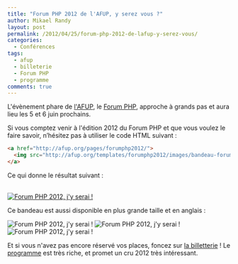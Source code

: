 ```yaml
---
title: "Forum PHP 2012 de l'AFUP, y serez vous ?"
author: Mikael Randy
layout: post
permalink: /2012/04/25/forum-php-2012-de-lafup-y-serez-vous/
categories:
  - Conférences
tags:
  - afup
  - billeterie
  - Forum PHP
  - programme
comments: true
---
```


L'évènement phare de [l'AFUP](http://www.afup.org), le [Forum PHP](http://afup.org/pages/forumphp2012/), approche à grands pas et aura lieu les 5 et 6 juin prochains.

Si vous comptez venir à l'édition 2012 du Forum PHP et que vous voulez le faire savoir, n’hésitez pas à utiliser le code HTML suivant :

```html
<a href="http://afup.org/pages/forumphp2012/">
  <img src="http://afup.org/templates/forumphp2012/images/bandeau-forum-php-2012-fr-small.jpg" alt="Forum PHP 2012, j'y serai !" />
</a>
```

Ce qui donne le résultat suivant :

<a href="http://afup.org/pages/forumphp2012/"><br />
  <img src="http://afup.org/templates/forumphp2012/images/bandeau-forum-php-2012-fr-small.jpg" alt="Forum PHP 2012, j'y serai !" />
</a>

Ce bandeau est aussi disponible en plus grande taille et en anglais :

<img src="http://afup.org/templates/forumphp2012/images/bandeau-forum-php-2012-fr-large.jpg" alt="Forum PHP 2012, j'y serai !" />

<img src="http://afup.org/templates/forumphp2012/images/bandeau-forum-php-2012-en-small.jpg" alt="Forum PHP 2012, j'y serai !" />

<img src="http://afup.org/templates/forumphp2012/images/bandeau-forum-php-2012-en-large.jpg" alt="Forum PHP 2012, j'y serai !" />

Et si vous n'avez pas encore réservé vos places, foncez sur [la billetterie](http://afup.org/pages/forumphp2012/inscription.php "Billeterie Forum PHP") ! Le [programme](http://afup.org/pages/forumphp2012/sessions.php "Programme Forum PHP 2012") est très riche, et promet un cru 2012 très intéressant.
